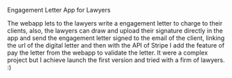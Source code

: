 Engagement Letter App for Lawyers

The webapp lets to the lawyers write a engagement letter to charge to their clients, also, the lawyers can draw and upload their signature
directly in the app and send the engagement letter signed to the email of the client, linking the url of the digital letter and then
with the API of Stripe I add the feature of pay the letter from the webapp to validate the letter. It were a complex project but I achieve
launch the first version and tried with a firm of lawyers. :)
